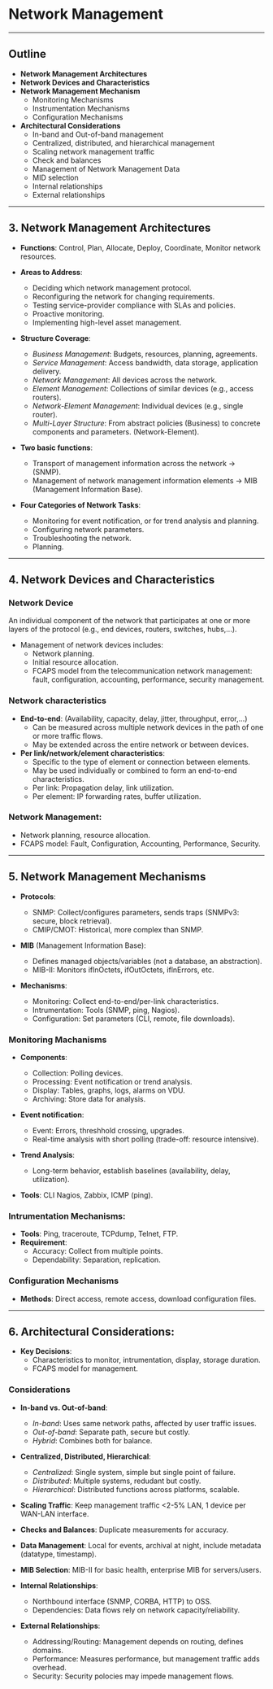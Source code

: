 # Network Management 

---

## Outline
- **Network Management Architectures**
- **Network Devices and Characteristics**
- **Network Management Mechanism**
  - Monitoring Mechanisms
  - Instrumentation Mechanisms
  - Configuration Mechanisms
- **Architectural Considerations**
  - In-band and Out-of-band management
  - Centralized, distributed, and hierarchical management
  - Scaling network management traffic
  - Check and balances
  - Management of Network Management Data
  - MID selection
  - Internal relationships
  - External relationships

---

## 3. Network Management Architectures
- **Functions**: Control, Plan, Allocate, Deploy, Coordinate, Monitor network resources.

- **Areas to Address**:
  - Deciding which network management protocol.
  - Reconfiguring the network for changing requirements.
  - Testing service-provider compliance with SLAs and policies.
  - Proactive monitoring.
  - Implementing high-level asset management.

- **Structure Coverage**:
  - *Business Management*: Budgets, resources, planning, agreements.
  - *Service Management*: Access bandwidth, data storage, application delivery.
  - *Network Management*: All devices across the network.
  - *Element Management*: Collections of similar devices (e.g., access routers).
  - *Network-Element Management*: Individual devices (e.g., single router).
  - *Multi-Layer Structure*: From abstract policies (Business) to concrete components and parameters. (Network-Element).

- **Two basic functions**:
  - Transport of management information across the network -> (SNMP).
  - Management of network management information elements -> MIB (Management Information Base).

- **Four Categories of Network Tasks**:
  - Monitoring for event notification, or for trend analysis and planning.
  - Configuring network parameters.
  - Troubleshooting the network.
  - Planning.

---

## 4. Network Devices and Characteristics
### Network Device
An individual component of the network that participates at one or more layers of the protocol (e.g., end devices, routers, switches, hubs,...).
- Management of network devices includes:
  - Network planning.
  - Initial resource allocation.
  - FCAPS model from the telecommunication network management: fault, configuration, accounting, performance, security management.

### Network characteristics
- **End-to-end**: (Availability, capacity, delay, jitter, throughput, error,...)
  - Can be measured across multiple network devices in the path of one or more traffic flows.
  - May be extended across the entire network or between devices.
- **Per link/network/element characteristics**:
  - Specific to the type of element or connection between elements.
  - May be used individually or combined to form an end-to-end characteristics.
  - Per link: Propagation delay, link utilization.
  - Per element: IP forwarding rates, buffer utilization.

### Network Management:
- Network planning, resource allocation.
- FCAPS model: Fault, Configuration, Accounting, Performance, Security.

---

## 5. Network Management Mechanisms
- **Protocols**:
  - SNMP: Collect/configures parameters, sends traps (SNMPv3: secure, block retrieval).
  - CMIP/CMOT: Historical, more complex than SNMP.

- **MIB** (Management Information Base):
  - Defines managed objects/variables (not a database, an abstraction).
  - MIB-II: Monitors iflnOctets, ifOutOctets, iflnErrors, etc.

- **Mechanisms**:
  - Monitoring: Collect end-to-end/per-link characteristics.
  - Intrumentation: Tools (SNMP, ping, Nagios).
  - Configuration: Set parameters (CLI, remote, file downloads).

### Monitoring Machanisms
- **Components**:
  - Collection: Polling devices.
  - Processing: Event notification or trend analysis.
  - Display: Tables, graphs, logs, alarms on VDU.
  - Archiving: Store data for analysis.

- **Event notification**:
  - Event: Errors, threshhold crossing, upgrades.
  - Real-time analysis with short polling (trade-off: resource intensive).

- **Trend Analysis**:
  - Long-term behavior, establish baselines (availability, delay, utilization).

- **Tools**: CLI Nagios, Zabbix, ICMP (ping).

### Intrumentation Mechanisms:
- **Tools**: Ping, traceroute, TCPdump, Telnet, FTP.
- **Requirement**:
  - Accuracy: Collect from multiple points.
  - Dependability: Separation, replication.

### Configuration Mechanisms
- **Methods**: Direct access, remote access, download configuration files.

---

## 6. Architectural Considerations:
- **Key Decisions**:
  - Characteristics to monitor, intrumentation, display, storage duration.
  - FCAPS model for management.

### Considerations
- **In-band vs. Out-of-band**:
  - *In-band*: Uses same network paths, affected by user traffic issues.
  - *Out-of-band*: Separate path, secure but costly.
  - *Hybrid*: Combines both for balance.

- **Centralized, Distributed, Hierarchical**:
  - *Centralized*: Single system, simple but single point of failure.
  - *Distributed*: Multiple systems, redudant but costly.
  - *Hierarchical*: Distributed functions across platforms, scalable.

- **Scaling Traffic**: Keep management traffic <2-5% LAN, 1 device per WAN-LAN interface.

- **Checks and Balances**: Duplicate measurements for accuracy.

- **Data Management**: Local for events, archival at night, include metadata (datatype, timestamp).

- **MIB Selection**: MIB-II for basic health, enterprise MIB for servers/users.

- **Internal Relationships**:
  - Northbound interface (SNMP, CORBA, HTTP) to OSS.
  - Dependencies: Data flows rely on network capacity/reliability.

- **External Relationships**:
  - Addressing/Routing: Management depends on routing, defines domains.
  - Performance: Measures performance, but management traffic adds overhead.
  - Security: Security polocies may impede management flows.
  